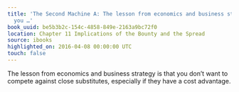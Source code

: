 ```yaml
---
title: 'The Second Machine A: The lesson from economics and business strategy is that
  you …'
book_uuid: be5b3b2c-154c-4858-849e-2163a9bc72f0
location: Chapter 11 Implications of the Bounty and the Spread
source: ibooks
highlighted_on: 2016-04-08 00:00:00 UTC
touch: false
---
```


The lesson from economics and business strategy is that you don’t want to compete against close substitutes, especially if they have a cost advantage.